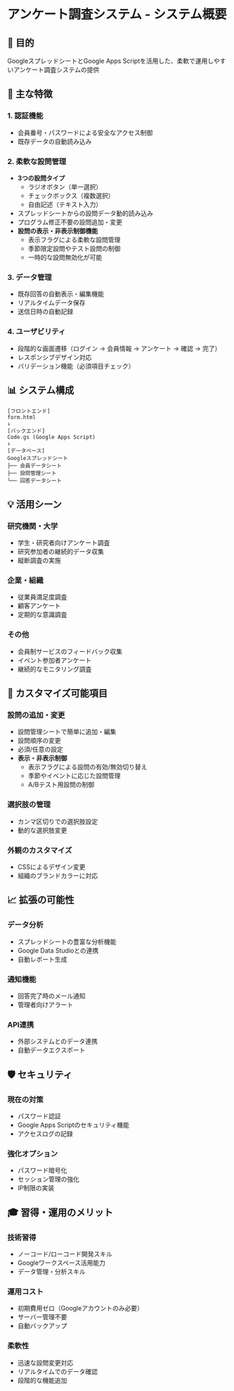 # アンケート調査システム - システム概要

## 🎯 目的
GoogleスプレッドシートとGoogle Apps Scriptを活用した、柔軟で運用しやすいアンケート調査システムの提供

## 🚀 主な特徴

### 1. 認証機能
- 会員番号・パスワードによる安全なアクセス制御
- 既存データの自動読み込み

### 2. 柔軟な設問管理
- **3つの設問タイプ**
  - ラジオボタン（単一選択）
  - チェックボックス（複数選択）  
  - 自由記述（テキスト入力）
- スプレッドシートからの設問データ動的読み込み
- プログラム修正不要の設問追加・変更
- **設問の表示・非表示制御機能**
  - 表示フラグによる柔軟な設問管理
  - 季節限定設問やテスト設問の制御
  - 一時的な設問無効化が可能

### 3. データ管理
- 既存回答の自動表示・編集機能
- リアルタイムデータ保存
- 送信日時の自動記録

### 4. ユーザビリティ
- 段階的な画面遷移（ログイン → 会員情報 → アンケート → 確認 → 完了）
- レスポンシブデザイン対応
- バリデーション機能（必須項目チェック）

## 📊 システム構成

```
[フロントエンド]
form.html
↓
[バックエンド]
Code.gs (Google Apps Script)
↓
[データベース]
Googleスプレッドシート
├── 会員データシート
├── 設問管理シート
└── 回答データシート
```

## 💡 活用シーン

### 研究機関・大学
- 学生・研究者向けアンケート調査
- 研究参加者の継続的データ収集
- 縦断調査の実施

### 企業・組織
- 従業員満足度調査
- 顧客アンケート
- 定期的な意識調査

### その他
- 会員制サービスのフィードバック収集
- イベント参加者アンケート
- 継続的なモニタリング調査

## 🔧 カスタマイズ可能項目

### 設問の追加・変更
- 設問管理シートで簡単に追加・編集
- 設問順序の変更
- 必須/任意の設定
- **表示・非表示制御**
  - 表示フラグによる設問の有効/無効切り替え
  - 季節やイベントに応じた設問管理
  - A/Bテスト用設問の制御

### 選択肢の管理
- カンマ区切りでの選択肢設定
- 動的な選択肢変更

### 外観のカスタマイズ
- CSSによるデザイン変更
- 組織のブランドカラーに対応

## 📈 拡張の可能性

### データ分析
- スプレッドシートの豊富な分析機能
- Google Data Studioとの連携
- 自動レポート生成

### 通知機能
- 回答完了時のメール通知
- 管理者向けアラート

### API連携
- 外部システムとのデータ連携
- 自動データエクスポート

## 🛡️ セキュリティ

### 現在の対策
- パスワード認証
- Google Apps Scriptのセキュリティ機能
- アクセスログの記録

### 強化オプション
- パスワード暗号化
- セッション管理の強化
- IP制限の実装

## 🎓 習得・運用のメリット

### 技術習得
- ノーコード/ローコード開発スキル
- Googleワークスペース活用能力
- データ管理・分析スキル

### 運用コスト
- 初期費用ゼロ（Googleアカウントのみ必要）
- サーバー管理不要
- 自動バックアップ

### 柔軟性
- 迅速な設問変更対応
- リアルタイムでのデータ確認
- 段階的な機能追加
